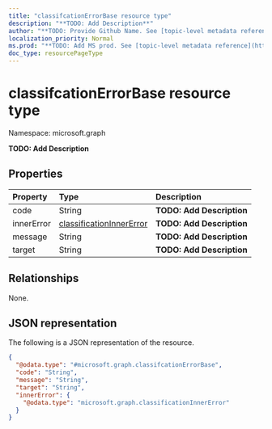 ```yaml
---
title: "classifcationErrorBase resource type"
description: "**TODO: Add Description**"
author: "**TODO: Provide Github Name. See [topic-level metadata reference](https://msgo.azurewebsites.net/add/document/guidelines/metadata.html#topic-level-metadata)**"
localization_priority: Normal
ms.prod: "**TODO: Add MS prod. See [topic-level metadata reference](https://msgo.azurewebsites.net/add/document/guidelines/metadata.html#topic-level-metadata)**"
doc_type: resourcePageType
---
```


# classifcationErrorBase resource type


Namespace: microsoft.graph

**TODO: Add Description**

## Properties
|Property|Type|Description|
|:---|:---|:---|
|code|String|**TODO: Add Description**|
|innerError|[classificationInnerError](../resources/classificationinnererror.md)|**TODO: Add Description**|
|message|String|**TODO: Add Description**|
|target|String|**TODO: Add Description**|

## Relationships
None.

## JSON representation
The following is a JSON representation of the resource.
<!-- {
  "blockType": "resource",
  "@odata.type": "microsoft.graph.classifcationErrorBase"
}
-->
``` json
{
  "@odata.type": "#microsoft.graph.classifcationErrorBase",
  "code": "String",
  "message": "String",
  "target": "String",
  "innerError": {
    "@odata.type": "microsoft.graph.classificationInnerError"
  }
}
```

